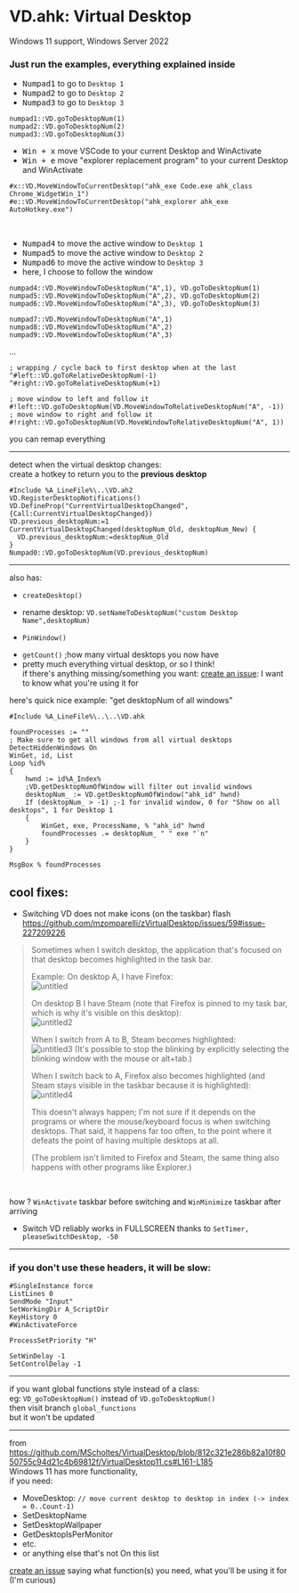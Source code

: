 # VD.ahk: Virtual Desktop

Windows 11 support, Windows Server 2022

### Just run the examples, everything explained inside

* <kbd>Numpad1</kbd> to go to `Desktop 1`<br>
* <kbd>Numpad2</kbd> to go to `Desktop 2`<br>
* <kbd>Numpad3</kbd> to go to `Desktop 3`<br>
```autohotkey
numpad1::VD.goToDesktopNum(1)
numpad2::VD.goToDesktopNum(2)
numpad3::VD.goToDesktopNum(3)
```

* <kbd>Win + x</kbd> move VSCode to your current Desktop and WinActivate
* <kbd>Win + e</kbd> move "explorer replacement program" to your current Desktop and WinActivate
```autohotkey
#x::VD.MoveWindowToCurrentDesktop("ahk_exe Code.exe ahk_class Chrome_WidgetWin_1")
#e::VD.MoveWindowToCurrentDesktop("ahk_explorer ahk_exe AutoHotkey.exe")
```
<br>

* <kbd>Numpad4</kbd> to move the active window to `Desktop 1`<br>
* <kbd>Numpad5</kbd> to move the active window to `Desktop 2`<br>
* <kbd>Numpad6</kbd> to move the active window to `Desktop 3`<br>
* here, I choose to follow the window
```autohotkey
numpad4::VD.MoveWindowToDesktopNum("A",1), VD.goToDesktopNum(1)
numpad5::VD.MoveWindowToDesktopNum("A",2), VD.goToDesktopNum(2)
numpad6::VD.MoveWindowToDesktopNum("A",3), VD.goToDesktopNum(3)
```
```autohotkey
numpad7::VD.MoveWindowToDesktopNum("A",1)
numpad8::VD.MoveWindowToDesktopNum("A",2)
numpad9::VD.MoveWindowToDesktopNum("A",3)
```
...
```autohotkey
; wrapping / cycle back to first desktop when at the last
^#left::VD.goToRelativeDesktopNum(-1)
^#right::VD.goToRelativeDesktopNum(+1)

; move window to left and follow it
#!left::VD.goToDesktopNum(VD.MoveWindowToRelativeDesktopNum("A", -1))
; move window to right and follow it
#!right::VD.goToDesktopNum(VD.MoveWindowToRelativeDesktopNum("A", 1))
```

you can remap everything
___
detect when the virtual desktop changes:<br>
create a hotkey to return you to the **previous desktop**
```ahk
#Include %A_LineFile%\..\VD.ah2
VD.RegisterDesktopNotifications()
VD.DefineProp("CurrentVirtualDesktopChanged", {Call:CurrentVirtualDesktopChanged})
VD.previous_desktopNum:=1
CurrentVirtualDesktopChanged(desktopNum_Old, desktopNum_New) {
  VD.previous_desktopNum:=desktopNum_Old
}
Numpad0::VD.goToDesktopNum(VD.previous_desktopNum)
```
___
also has:
* `createDesktop()`

* rename desktop: `VD.setNameToDesktopNum("custom Desktop Name",desktopNum)`

* `PinWindow()`

- `getCount()` ;how many virtual desktops you now have
- pretty much everything virtual desktop, or so I think!<br>
  if there's anything missing/something you want: [create an issue](https://github.com/FuPeiJiang/VD.ahk/issues/new): I want to know what you're using it for

here's quick nice example: "get desktopNum of all windows"
```autohotkey
#Include %A_LineFile%\..\..\VD.ahk

foundProcesses := ""
; Make sure to get all windows from all virtual desktops
DetectHiddenWindows On
WinGet, id, List
Loop %id%
{
    hwnd := id%A_Index%
    ;VD.getDesktopNumOfWindow will filter out invalid windows
    desktopNum_ := VD.getDesktopNumOfWindow("ahk_id" hwnd)
    If (desktopNum_ > -1) ;-1 for invalid window, 0 for "Show on all desktops", 1 for Desktop 1
    {
        WinGet, exe, ProcessName, % "ahk_id" hwnd
        foundProcesses .= desktopNum_ " " exe "`n"
    }
}

MsgBox % foundProcesses
```

<!-- Desktop2`nPress Numpad6 to move the active window to Desktop3 and go to Desktop 3 (follow the window) -->

## cool fixes:<br>
* Switching VD does not make icons (on the taskbar) flash<br>
https://github.com/mzomparelli/zVirtualDesktop/issues/59#issue-227209226
> Sometimes when I switch desktop, the application that's focused on that desktop becomes highlighted in the task bar.
>
> Example:
> On desktop A, I have Firefox:<br>
> ![untitled](https://cloud.githubusercontent.com/assets/22036272/25830018/467f9c3a-345a-11e7-91a0-3d2a633fae68.png)
>
> On desktop B I have Steam (note that Firefox is pinned to my task bar, which is why it's visible on this desktop):<br>
> ![untitled2](https://cloud.githubusercontent.com/assets/22036272/25830028/563f7a3c-345a-11e7-8672-f0e43baf440f.png)
>
> When I switch from A to B, Steam becomes highlighted:<br>
> ![untitled3](https://cloud.githubusercontent.com/assets/22036272/25830040/675eff36-345a-11e7-970b-9a689eec74b3.png)
> (It's possible to stop the blinking by explicitly selecting the blinking window with the mouse or alt+tab.)
>
> When I switch back to A, Firefox also becomes highlighted (and Steam stays visible in the taskbar because it is highlighted):<br>
> ![untitled4](https://cloud.githubusercontent.com/assets/22036272/25830049/8281af16-345a-11e7-8d48-700b252e815a.png)
>
> This doesn't always happen; I'm not sure if it depends on the programs or where the mouse/keyboard focus is when switching desktops. That said, it happens far too often, to the point where it defeats the point of having multiple desktops at all.
>
> (The problem isn't limited to Firefox and Steam, the same thing also happens with other programs like Explorer.)
<br>

how ? `WinActivate` taskbar before switching and `WinMinimize` taskbar after arriving
* Switch VD reliably works in FULLSCREEN thanks to `SetTimer, pleaseSwitchDesktop, -50`
___
### if you don't use these headers, it will be slow:<br>
```autohotkey
#SingleInstance force
ListLines 0
SendMode "Input"
SetWorkingDir A_ScriptDir
KeyHistory 0
#WinActivateForce

ProcessSetPriority "H"

SetWinDelay -1
SetControlDelay -1
```
___
if you want global functions style instead of a class:<br>
eg: `VD_goToDesktopNum()` instead of `VD.goToDesktopNum()`<br>
then visit branch `global_functions`<br>
but it won't be updated
___
from https://github.com/MScholtes/VirtualDesktop/blob/812c321e286b82a10f8050755c94d21c4b69812f/VirtualDesktop11.cs#L161-L185<br>
Windows 11 has more functionality,<br>
if you need:<br>
* MoveDesktop: `// move current desktop to desktop in index (-> index = 0..Count-1)`<br>
* SetDesktopName<br>
* SetDesktopWallpaper<br>
* GetDesktopIsPerMonitor<br>
* etc.
* or anything else that's not On this list

[create an issue](https://github.com/MScholtes/VirtualDesktop/issues/new)
saying what function(s) you need, what you'll be using it for (I'm curious)
